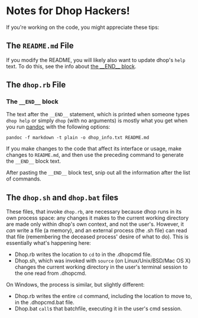 # Notes for Dhop Hackers!

If you're working on the code, you might appreciate these tips:

## The `README.md` File

If you modify the README, you will likely also want to update dhop's `help` text. To do this, see the info about [the
\_\_END\_\_ block](#the-__end__-block).

## The `dhop.rb` File

### The `__END__` block

The text after the `__END__` statement, which is printed when someone types `dhop help` or simply `dhop` (with no
arguments) is mostly what you get when you run [pandoc][] with the following options:

    pandoc -f markdown -t plain -o dhop_info.txt README.md

If you make changes to the code that affect its interface or usage, make changes to `README.md`, and then use the
preceding command to generate the `__END__` block text.

After pasting the `__END__` block test, snip out all the information after the list of commands.

## The `dhop.sh` and `dhop.bat` files

These files, that invoke `dhop.rb`, are necessary because dhop runs in its own process space: any changes it makes to
the current working directory are made only within dhop's own context, and not the user's. However, it *can* write
a file (a memory), and an external process (the .sh file) can read that file (remembering the deceased process' desire
of what to do). This is essentially what's happening here:

* Dhop.rb writes the location to `cd` to in the .dhopcmd file.
* Dhop.sh, which was invoked with `source` (on Linux/Unix/BSD/Mac OS X) changes the current working directory in the
user's terminal session to the one read from .dhopcmd.

On Windows, the process is similar, but slightly different:

* Dhop.rb writes the entire `cd` command, including the location to move to, in the .dhopcmd.bat file.
* Dhop.bat `call`s that batchfile, executing it in the user's cmd session.

[pandoc]: http://johnmacfarlane.net/pandoc/index.html

